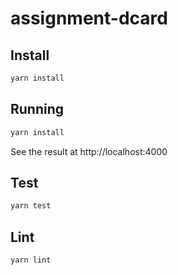 # assignment-dcard

## Install 

```bash
yarn install
```

## Running

```bash
yarn install
```

See the result at http://localhost:4000

## Test

```bash
yarn test
```

## Lint

```bash
yarn lint
```

